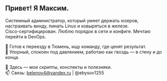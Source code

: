 ## Привет! Я Максим.

Системный администратор, который умеет держать юзеров, настраивать винду, пинать Linux и ковыряться в железе.  
Cisco-сертифицирован. Люблю порядок в сети и конфиге. Мечтаю перейти в DevOps.

📍 Готов к переезду в Тюмень, ищу команду, где ценят результат.  
🧠 Упорный, спокоен под давлением, работаю как гвоздь — в стену и до конца.

📂 Здесь — мои скрипты, конспекты и полезняки.  
📫 Связь: belenov4@yandex.ru | @ebysov1255
